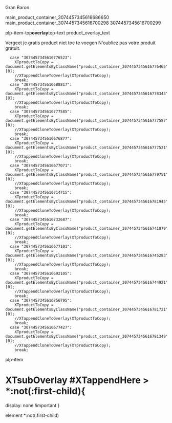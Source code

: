 Gran Baron

main_product_container_3074457345616686650
main_product_container_3074457345616700298
3074457345616700299

plp-item-top**overlay**top-text product_overlay_text

Vergeet je gratis product niet toe te voegen
N'oubliez pas votre produit gratuit.

      case "3074457345616776523":
        XTproductToCopy = document.getElementsByClassName("product_container_3074457345616776465")[0];
        //XTappendCloneToOverlay(XTproductToCopy);
        break;
      case "3074457345616688817":
        XTproductToCopy = document.getElementsByClassName("product_container_3074457345616778343")[0];
        //XTappendCloneToOverlay(XTproductToCopy);
        break;
      case "3074457345616777585":
        XTproductToCopy = document.getElementsByClassName("product_container_3074457345616777587")[0];
        //XTappendCloneToOverlay(XTproductToCopy);
        break;
      case "3074457345616676877":
        XTproductToCopy = document.getElementsByClassName("product_container_3074457345616777521")[0];
        //XTappendCloneToOverlay(XTproductToCopy);
        break;
      case "3074457345616677071":
        XTproductToCopy = document.getElementsByClassName("product_container_3074457345616779751")[0];
        //XTappendCloneToOverlay(XTproductToCopy);
        break;
      case "3074457345616714715":
        XTproductToCopy = document.getElementsByClassName("product_container_3074457345616781945")[0];
        //XTappendCloneToOverlay(XTproductToCopy);
        break;
      case "3074457345616732687":
        XTproductToCopy = document.getElementsByClassName("product_container_3074457345616741879")[0];
        //XTappendCloneToOverlay(XTproductToCopy);
        break;
      case "3074457345616677101":
        XTproductToCopy = document.getElementsByClassName("product_container_3074457345616745283")[0];
        //XTappendCloneToOverlay(XTproductToCopy);
        break;
      case "3074457345616692105":
        XTproductToCopy = document.getElementsByClassName("product_container_3074457345616744921")[0];
        //XTappendCloneToOverlay(XTproductToCopy);
        break;
      case "3074457345616756795":
        XTproductToCopy = document.getElementsByClassName("product_container_3074457345616781721")[0];
        //XTappendCloneToOverlay(XTproductToCopy);
        break;
      case "3074457345616677427":
        XTproductToCopy = document.getElementsByClassName("product_container_3074457345616781349")[0];
        //XTappendCloneToOverlay(XTproductToCopy);
        break;

plp-item

# XTsubOverlay #XTappendHere > \*:not(:first-child){

display: none !important
}

element \*:not(:first-child)
